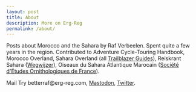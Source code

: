 ```yaml
---
layout: post
title: About
description: More on Erg-Reg
permalink: /about/
---
```


Posts about Morocco and the Sahara by Raf Verbeelen. Spent quite a few years in the region. Contributed to Adventure Cycle-Touring Handbook, Morocco Overland, Sahara Overland (all [Trailblazer Guides](https://www.trailblazer-guides.com)), Reiskrant Sahara ([Wegwijzer](https://www.wegwijzer.be)), Oiseaux du Sahara Atlantique Marocain ([Société d'Études Ornithologiques de France](https://seofalauda.wixsite.com/seof)).

Mail <span class="blockspam" aria-hidden="true">Try better</span>raf@<!-- sdfjsdhfkjypcs -->erg-reg.com, [Mastodon](https://mastodon.online/@ergreg), [Twitter](https://twitter.com/rafverbeelen).